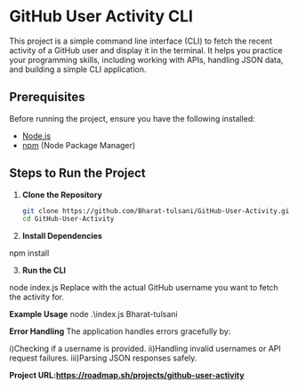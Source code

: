 # GitHub User Activity CLI

This project is a simple command line interface (CLI) to fetch the recent activity of a GitHub user and display it in the terminal. It helps you practice your programming skills, including working with APIs, handling JSON data, and building a simple CLI application.

## Prerequisites

Before running the project, ensure you have the following installed:

- [Node.js](https://nodejs.org/)
- [npm](https://www.npmjs.com/) (Node Package Manager)

## Steps to Run the Project

1. **Clone the Repository**

   ```sh
   git clone https://github.com/Bharat-tulsani/GitHub-User-Activity.git
   cd GitHub-User-Activity
   ```

2. **Install Dependencies**

npm install

3. **Run the CLI**

node index.js <GitHub-username>
Replace <GitHub-username> with the actual GitHub username you want to fetch the activity for.

**Example Usage**
node .\index.js Bharat-tulsani

**Error Handling**
The application handles errors gracefully by:

i)Checking if a username is provided.
ii)Handling invalid usernames or API request failures.
iii)Parsing JSON responses safely.

**Project URL:https://roadmap.sh/projects/github-user-activity**
